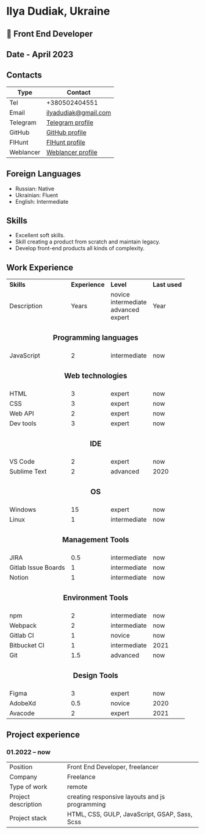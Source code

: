 # Ilya Dudiak, Ukraine

## 🦈 Front End Developer 

## Date - April 2023

## Contacts

| Type     | Contact                                                                  |
| -------- | ------------------------------------------------------------------------ |
| Tel      | +380502404551                                                            |
| Email    | ilyadudiak@gmail.com                                                     |
| Telegram | [Telegram profile](https://t.me/ilyadudiak)                              |
| GitHub   | [GitHub profile](https://github.com/ilyadudiak)                          |
| FlHunt   | [FlHunt profile](https://freelancehunt.com/freelancer/Ilyadudiak.html )  |
| Weblancer| [Weblancer profile](https://www.weblancer.net/users/Anywhere0/)          |

## Foreign Languages

- Russian: Native
- Ukrainian: Fluent
- English: Intermediate

## Skills

- Excellent soft skills.
- Skill creating a product from scratch and maintain legacy.
- Develop front-end products all kinds of complexity.

## Work Experience

  <table>
    <tr>
      <th align="left">Skills</th>
      <th align="left">Experience</th>
      <th align="left">Level</th>
      <th align="left">Last used</th>
    </tr>
    <tr>
      <td>Description</td>
      <td>Years</td>
      <td>
          novice<br/>
          intermediate<br/>
          advanced<br/>
          expert  
      </td>
      <td>Year</td>
    </tr>
    <tr>
      <td colspan="4" align="center"><h3>Programming languages</h3></td>
    </tr>
    <tr>
      <td>JavaScript</td>
      <td>2</td>
      <td>intermediate</td>
      <td>now</td>
    </tr>
    <tr>
      <td colspan="4" align="center"><h3>Web technologies</h3></td>
    </tr>
    <tr>
      <td>HTML</td>
      <td>3</td>
      <td>expert</td>
      <td>now</td>
    </tr>
    <tr>
      <td>CSS</td>
      <td>3</td>
      <td>expert</td>
      <td>now</td>
    </tr>
    <tr>
      <td>Web API</td>
      <td>2</td>
      <td>expert</td>
      <td>now</td>
    </tr>
    <tr>
      <td>Dev tools</td>
      <td>3</td>
      <td>expert</td>
      <td>now</td>
    </tr>
    <tr>
      <td colspan="4" align="center"><h3>IDE</h3></td>
    </tr>
    <tr>
      <td>VS Code</td>
      <td>2</td>
      <td>expert</td>
      <td>now</td>
    </tr>
    <tr>
      <td>Sublime Text</td>
      <td>2</td>
      <td>advanced</td>
      <td>2020</td>
    </tr>
    <tr>
      <td colspan="4" align="center"><h3>OS</h3></td>
    </tr>
    <tr>
      <td>Windows</td>
      <td>15</td>
      <td>expert</td>
      <td>now</td>
    </tr>
    <tr>
      <td>Linux</td>
      <td>1</td>
      <td>intermediate</td>
      <td>now</td>
    </tr>
    <tr>
      <td colspan="4" align="center"><h3>Management Tools</h3></td>
    </tr>
    <tr>
      <td>JIRA</td>
      <td>0.5</td>
      <td>intermediate</td>
      <td>now</td>
    </tr>
    <tr>
      <td>Gitlab Issue Boards</td>
      <td>1</td>
      <td>intermediate</td>
      <td>now</td>
    </tr>
    <tr>
      <td>Notion</td>
      <td>1</td>
      <td>intermediate</td>
      <td>now</td>
    </tr>
    <tr>
      <td colspan="4" align="center"><h3>Environment Tools</h3></td>
    </tr>
    <tr>
      <td>npm</td>
      <td>2</td>
      <td>intermediate</td>
      <td>now</td>
    </tr>
    <tr>
      <td>Webpack</td>
      <td>2</td>
      <td>intermediate</td>
      <td>now</td>
    <tr>
      <td>Gitlab CI</td>
      <td>1</td>
      <td>novice</td>
      <td>now</td>
    </tr>
    <tr>
      <td>Bitbucket CI</td>
      <td>1</td>
      <td>intermediate</td>
      <td>2021</td>
    </tr>
    <tr>
      <td>Git</td>
      <td>1.5</td>
      <td>advanced</td>
      <td>now</td>
    </tr>
<tr>
      <td colspan="4" align="center"><h3>Design Tools</h3></td>
    </tr>
    <tr>
      <td>Figma</td>
      <td>3</td>
      <td>expert</td>
      <td>now</td>
    </tr>
    <tr>
      <td>AdobeXd</td>
      <td>0.5</td>
      <td>novice</td>
      <td>2020</td>
    </tr>
    <tr>
      <td>Avacode</td>
      <td>2</td>
      <td>expert</td>
      <td>2021</td>
    </tr>
  </table>

## Project experience

### 01.2022 – now

|                     |                                                            |
| ------------------- | ---------------------------------------------------------- |
| Position            | Front End Developer, freelancer                            |
| Company             | Freelance                                                  |
| Type of work        | remote                                                     |
| Project description | creating responsive layouts and js programming             |
| Project stack       | HTML, CSS, GULP, JavaScript, GSAP, Sass, Scss              |
